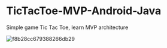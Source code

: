 # TicTacToe-MVP-Android-Java
 Simple game Tic Tac Toe, learn MVP architecture
 
![f8b28cc679388266db29](https://user-images.githubusercontent.com/60953757/78176689-20ec8580-7487-11ea-919f-a71b5ec572fd.jpg)
